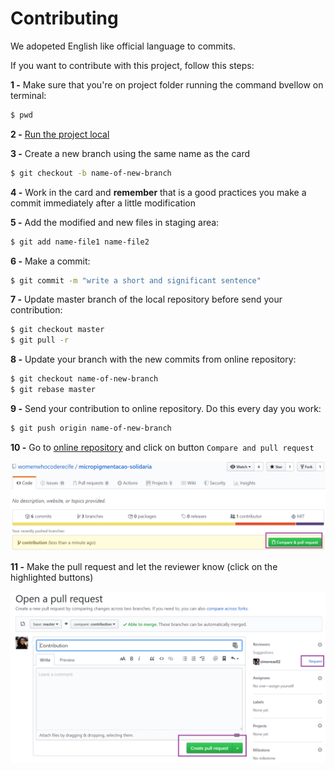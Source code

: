 # Contributing

We adopeted English like official language to commits.

If you want to contribute with this project, follow this steps:

**1 -** Make sure that you're on project folder running the command bvellow on terminal:
```sh
$ pwd
```

**2 -** [Run the project local](./README.md)

**3 -** Create a new branch using the same name as the card
```sh
$ git checkout -b name-of-new-branch
```

**4 -** Work in the card and **remember** that is a good practices you make a commit immediately after a little modification

**5 -** Add the modified and new files in staging area:
```sh
$ git add name-file1 name-file2
```

**6 -** Make a commit:
```sh
$ git commit -m "write a short and significant sentence"
```

**7 -** Update master branch of the local repository before send your contribution:
```sh
$ git checkout master
$ git pull -r
```

**8 -** Update your branch with the new commits from online repository:
```sh
$ git checkout name-of-new-branch
$ git rebase master
```

**9 -** Send your contribution to online repository. Do this every day you work:

```sh
$ git push origin name-of-new-branch
```

**10 -** Go to [online repository](https://github.com/womenwhocoderecife/micropigmentacao-solidaria) and click on button `Compare and pull request`

![pullRequest](./src/assets/imgs/pull-request.png)

**11 -** Make the pull request and let the reviewer know (click on the highlighted buttons)

![review](./src/assets/imgs/review.png)
